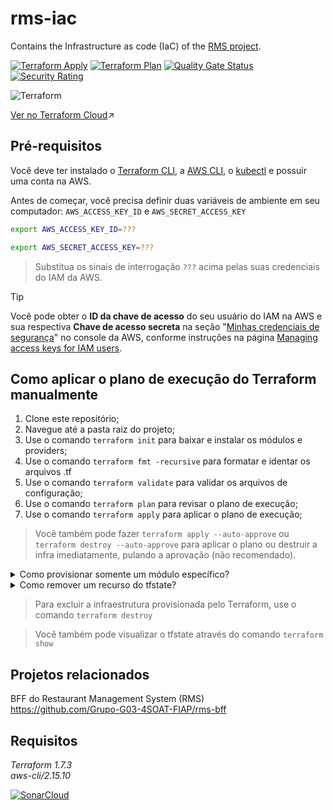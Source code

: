 # rms-iac
Contains the Infrastructure as code (IaC) of the [RMS project](https://github.com/Grupo-G03-4SOAT-FIAP/rms-bff).

[![Terraform Apply](https://github.com/Grupo-G03-4SOAT-FIAP/rms-iac/actions/workflows/terraform-apply.yml/badge.svg)](https://github.com/Grupo-G03-4SOAT-FIAP/rms-iac/actions/workflows/terraform-apply.yml)
[![Terraform Plan](https://github.com/Grupo-G03-4SOAT-FIAP/rms-iac/actions/workflows/terraform-plan.yml/badge.svg)](https://github.com/Grupo-G03-4SOAT-FIAP/rms-iac/actions/workflows/terraform-plan.yml)
[![Quality Gate Status](https://sonarcloud.io/api/project_badges/measure?project=Grupo-G03-4SOAT-FIAP_rms-iac&metric=alert_status)](https://sonarcloud.io/summary/new_code?id=Grupo-G03-4SOAT-FIAP_rms-iac)
[![Security Rating](https://sonarcloud.io/api/project_badges/measure?project=Grupo-G03-4SOAT-FIAP_rms-iac&metric=security_rating)](https://sonarcloud.io/summary/new_code?id=Grupo-G03-4SOAT-FIAP_rms-iac)

![Terraform](https://img.shields.io/badge/terraform-%235835CC.svg?style=for-the-badge&logo=terraform&logoColor=white)

[Ver no Terraform Cloud](https://app.terraform.io/app/Grupo-G03-4SOAT-FIAP/workspaces/rms-iac)↗️

## Pré-requisitos

Você deve ter instalado o [Terraform CLI](https://developer.hashicorp.com/terraform/tutorials/aws-get-started/install-cli), a [AWS CLI](https://docs.aws.amazon.com/cli/latest/userguide/getting-started-install.html), o [kubectl](https://kubernetes.io/docs/tasks/tools/) e possuir uma conta na AWS.

Antes de começar, você precisa definir duas variáveis de ambiente em seu computador: `AWS_ACCESS_KEY_ID` e `AWS_SECRET_ACCESS_KEY`

```bash
export AWS_ACCESS_KEY_ID=???
```

```bash
export AWS_SECRET_ACCESS_KEY=???
```

> Substitua os sinais de interrogação `???` acima pelas suas credenciais do IAM da AWS.

> [!TIP]
> Você pode obter o **ID da chave de acesso** do seu usuário do IAM na AWS e sua respectiva **Chave de acesso secreta** na seção "[Minhas credenciais de segurança](https://us-east-1.console.aws.amazon.com/iam/home#/security_credentials)" no console da AWS, conforme instruções na página [Managing access keys for IAM users](https://docs.aws.amazon.com/IAM/latest/UserGuide/id_credentials_access-keys.html#Using_CreateAccessKey).

## Como aplicar o plano de execução do Terraform manualmente

1. Clone este repositório;
2. Navegue até a pasta raiz do projeto;
3. Use o comando `terraform init` para baixar e instalar os módulos e providers;
4. Use o comando `terraform fmt -recursive` para formatar e identar os arquivos .tf
5. Use o comando `terraform validate` para validar os arquivos de configuração;
6. Use o comando `terraform plan` para revisar o plano de execução;
7. Use o comando `terraform apply` para aplicar o plano de execução;

> Você também pode fazer `terraform apply --auto-approve` ou `terraform destroy --auto-approve` para aplicar o plano ou destruir a infra imediatamente, pulando a aprovação (não recomendado).

<details>

<summary>Como provisionar somente um módulo específico?</summary>

<br>

Para provisionar somente um módulo específico, use o parâmetro `-target`:

```sh
terraform init
terraform apply -target="module.cognito_idp"
terraform destroy -target="module.cognito_idp"
```

</details>

<details>

<summary>Como remover um recurso do tfstate?</summary>

<br>

Para remover um recurso do `terraform.tfstate` use o comando abaixo:

```sh
terraform state rm "module.cluster_k8s.kubernetes_namespace_v1.rms"
```

Isso é útil por exemplo quando o Terraform por algum motivo não é capaz de fazer a destruição de um recurso específico com `terraform destroy`, impedindo a destruição dos demais.

</details>

> Para excluir a infraestrutura provisionada pelo Terraform, use o comando `terraform destroy`

> Você também pode visualizar o tfstate através do comando `terraform show`

## Projetos relacionados

BFF do Restaurant Management System (RMS)\
https://github.com/Grupo-G03-4SOAT-FIAP/rms-bff

## Requisitos

*Terraform 1.7.3*\
*aws-cli/2.15.10*

[![SonarCloud](https://sonarcloud.io/images/project_badges/sonarcloud-white.svg)](https://sonarcloud.io/summary/new_code?id=Grupo-G03-4SOAT-FIAP_rms-iac)
